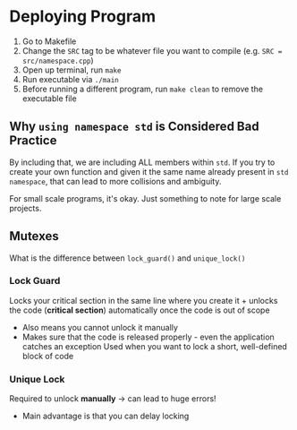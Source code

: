 # Deploying Program
1. Go to Makefile
2. Change the `SRC` tag to be whatever file you want to compile (e.g. `SRC = src/namespace.cpp`)
3. Open up terminal, run `make`
4. Run executable via `./main`
5. Before running a different program, run `make clean` to remove the executable file

## Why `using namespace std` is Considered Bad Practice
By including that, we are including ALL members within `std`. If you try to create your own function and given it the same name already present in `std namespace`, that can lead
to more collisions and ambiguity.

For small scale programs, it's okay. Just something to note for large scale projects.

## Mutexes
What is the difference between `lock_guard()` and `unique_lock()`

### Lock Guard
Locks your critical section in the same line where you create it + unlocks the code (**critical section**) automatically once the code is out of scope
* Also means you cannot unlock it manually
* Makes sure that the code is released properly - even the application catches an exception
Used when you want to lock a short, well-defined block of code

### Unique Lock
Required to unlock **manually** -> can lead to huge errors!
* Main advantage is that you can delay locking
